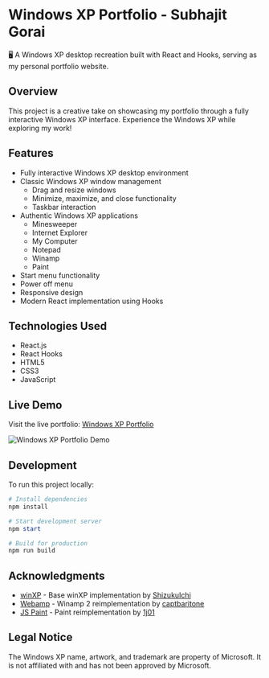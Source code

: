 # Windows XP Portfolio - Subhajit Gorai

🖥️ A Windows XP desktop recreation built with React and Hooks, serving as my personal portfolio website.

## Overview

This project is a creative take on showcasing my portfolio through a fully interactive Windows XP interface. Experience the Windows XP while exploring my work!

## Features

* Fully interactive Windows XP desktop environment
* Classic Windows XP window management
  * Drag and resize windows
  * Minimize, maximize, and close functionality
  * Taskbar interaction
* Authentic Windows XP applications
  * Minesweeper
  * Internet Explorer
  * My Computer
  * Notepad
  * Winamp
  * Paint
* Start menu functionality
* Power off menu
* Responsive design
* Modern React implementation using Hooks

## Technologies Used

* React.js
* React Hooks
* HTML5
* CSS3
* JavaScript

## Live Demo

Visit the live portfolio: [Windows XP Portfolio](https://www.sbhjt-gr.com/)

![Windows XP Portfolio Demo](demo/demo.gif)

## Development

To run this project locally:

```powershell
# Install dependencies
npm install

# Start development server
npm start

# Build for production
npm run build
```

## Acknowledgments

* [winXP](https://github.com/ShizukuIchi/winXP) - Base winXP implementation by [ShizukuIchi](https://github.com/ShizukuIchi)
* [Webamp](https://github.com/captbaritone/webamp) - Winamp 2 reimplementation by [captbaritone](https://github.com/captbaritone)
* [JS Paint](https://github.com/1j01/jspaint) - Paint reimplementation by [1j01](https://github.com/1j01)

## Legal Notice

The Windows XP name, artwork, and trademark are property of Microsoft. It is not affiliated with and has not been approved by Microsoft.